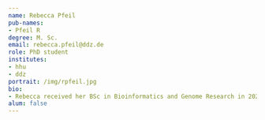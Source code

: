 ```yaml
---
name: Rebecca Pfeil
pub-names:
- Pfeil R
degree: M. Sc.
email: rebecca.pfeil@ddz.de
role: PhD student
institutes:
- hhu
- ddz
portrait: /img/rpfeil.jpg
bio: 
- Rebecca received her BSc in Bioinformatics and Genome Research in 2022 from Bielefeld University and her MSc in 2024 in Life Science Informatics from the University of Helsinki. In August of 2024, she started as a PhD student at the CoDia lab. Her current research interests include distance graphs, single cell data analysis and genome rearrangements.
alum: false
---
```

